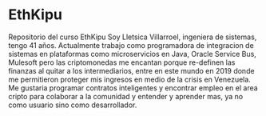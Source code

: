 # EthKipu
Repositorio del curso EthKipu
Soy Lletsica Villarroel, ingeniera de sistemas, tengo 41 años. Actualmente trabajo como programadora de integracion de sistemas en plataformas como microservicios en Java, Oracle Service Bus, Mulesoft pero las criptomonedas me encantan porque re-definen las finanzas al quitar a los intermediarios, entre en este mundo en 2019 donde me permitieron proteger mis ingresos en medio de la crisis en Venezuela. Me gustaria programar contratos inteligentes y encontrar empleo en el area cripto para colaborar a la comunidad y entender y aprender mas, ya no como usuario sino como desarrollador.
